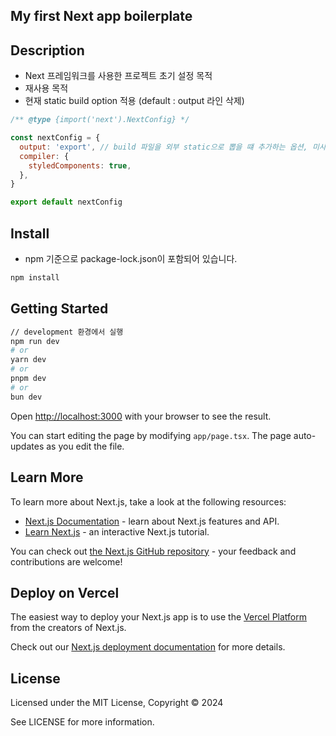 ## My first Next app boilerplate

## Description

- Next 프레임워크를 사용한 프로젝트 초기 설정 목적
- 재사용 목적
- 현재 static build option 적용 (default : output 라인 삭제)

```mjs
/** @type {import('next').NextConfig} */

const nextConfig = {
  output: 'export', // build 파일을 외부 static으로 뽑을 떄 추가하는 옵션, 미사용시 라인 주석 또는 제거 필요
  compiler: {
    styledComponents: true,
  },
}

export default nextConfig
```

## Install

- npm 기준으로 package-lock.json이 포함되어 있습니다.

```bash
npm install
```

## Getting Started

```bash
// development 환경에서 실행
npm run dev
# or
yarn dev
# or
pnpm dev
# or
bun dev
```

Open [http://localhost:3000](http://localhost:3000) with your browser to see the result.

You can start editing the page by modifying `app/page.tsx`. The page auto-updates as you edit the file.

## Learn More

To learn more about Next.js, take a look at the following resources:

- [Next.js Documentation](https://nextjs.org/docs) - learn about Next.js features and API.
- [Learn Next.js](https://nextjs.org/learn) - an interactive Next.js tutorial.

You can check out [the Next.js GitHub repository](https://github.com/vercel/next.js/) - your feedback and contributions are welcome!

## Deploy on Vercel

The easiest way to deploy your Next.js app is to use the [Vercel Platform](https://vercel.com/new?utm_medium=default-template&filter=next.js&utm_source=create-next-app&utm_campaign=create-next-app-readme) from the creators of Next.js.

Check out our [Next.js deployment documentation](https://nextjs.org/docs/deployment) for more details.

## License

Licensed under the MIT License, Copyright © 2024

See LICENSE for more information.
